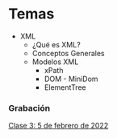 # Temas

* XML
  * ¿Qué es XML?
  * Conceptos Generales
  * Modelos XML
    * xPath
    * DOM - MiniDom
    * ElementTree

### Grabación
[Clase 3: 5 de febrero de 2022](https://drive.google.com/file/d/1Yhd7yAu2MnHr6cGq5rxDiDRjO-TnhlI9/view?usp=sharing)
